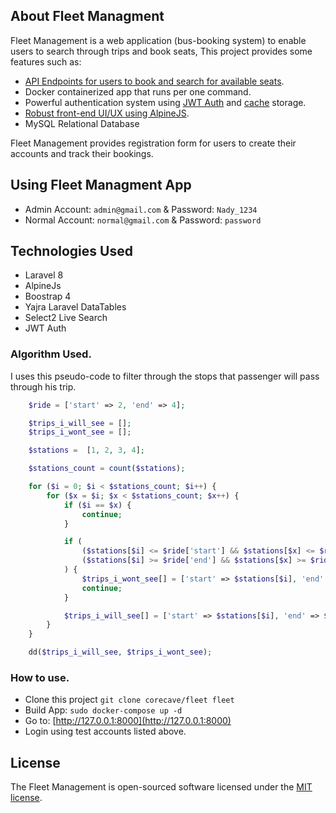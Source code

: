 ## About Fleet Managment

Fleet Management is a web application (bus-booking
system) to enable users to search through trips and book seats, This project provides some features such as:

-   [API Endpoints for users to book and search for available seats](https://documenter.getpostman.com/view/12757027/TzJsexHM).
-   Docker containerized app that runs per one command.
-   Powerful authentication system using [JWT Auth](https://jwt-auth.readthedocs.io/en/develop/laravel-installation/) and [cache](https://laravel.com/docs/cache) storage.
-   [Robust front-end UI/UX using AlpineJS](https://github.com/alpinejs/alpine).
-   MySQL Relational Database

Fleet Management provides registration form for users to create their accounts and track their bookings.

## Using Fleet Managment App

-   Admin Account: `admin@gmail.com` & Password: `Nady_1234`
-   Normal Account: `normal@gmail.com` & Password: `password`

## Technologies Used

-   Laravel 8
-   AlpineJs
-   Boostrap 4
-   Yajra Laravel DataTables
-   Select2 Live Search
-   JWT Auth

### Algorithm Used.

I uses this pseudo-code to filter through the stops that passenger will pass through his trip.

```php
    $ride = ['start' => 2, 'end' => 4];

    $trips_i_will_see = [];
    $trips_i_wont_see = [];

    $stations =  [1, 2, 3, 4];

    $stations_count = count($stations);

    for ($i = 0; $i < $stations_count; $i++) {
        for ($x = $i; $x < $stations_count; $x++) {
            if ($i == $x) {
                continue;
            }

            if (
                ($stations[$i] <= $ride['start'] && $stations[$x] <= $ride['start']) ||
                ($stations[$i] >= $ride['end'] && $stations[$x] >= $ride['end'])
            ) {
                $trips_i_wont_see[] = ['start' => $stations[$i], 'end' => $stations[$x]];
                continue;
            }

            $trips_i_will_see[] = ['start' => $stations[$i], 'end' => $stations[$x]];
        }
    }

    dd($trips_i_will_see, $trips_i_wont_see);
```

### How to use.

-   Clone this project `git clone corecave/fleet fleet`
-   Build App: `sudo docker-compose up -d`
-   Go to: [http://127.0.0.1:8000](http://127.0.0.1:8000)
-   Login using test accounts listed above.

## License

The Fleet Management is open-sourced software licensed under the [MIT license](https://opensource.org/licenses/MIT).
